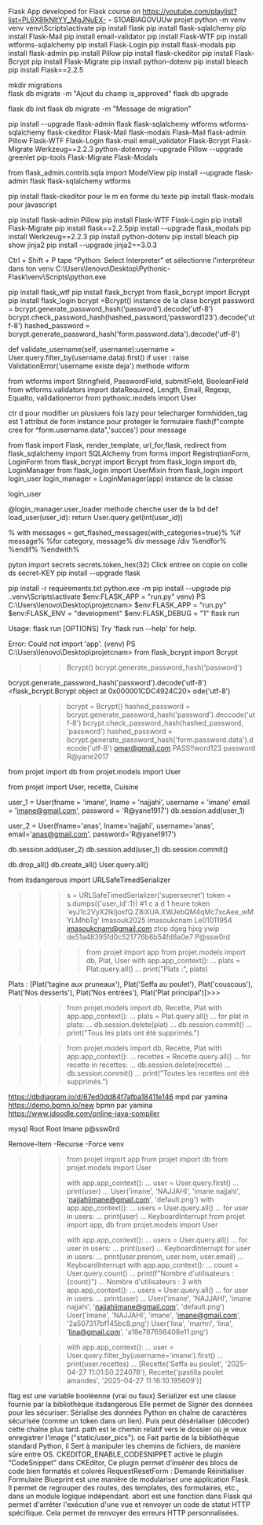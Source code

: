 Flask App developed for Flask course on https://youtube.com/playlist?list=PL6X8IkNltYY_MgJNuEX- ◦ S1OABlAGOVUUw
 projet
python -m venv venv
venv\Scripts\activate
pip install flask
pip install flask-sqlalchemy
pip install Flask-Mail
pip install email-validator
pip install Flask-WTF 
pip install wtforms-sqlalchemy 
pip install Flask-Login 
pip install flask-modals
pip install flask-admin 
pip install Pillow
pip install flask-ckeditor
pip install Flask-Bcrypt
pip install Flask-Migrate
pip install python-dotenv
pip install bleach
pip install Flask==2.2.5

mkdir migrations\
flask db migrate -m "Ajout du champ is_approved"
flask db upgrade

flask db init
flask db migrate -m "Message de migration"

pip install --upgrade flask-admin flask flask-sqlalchemy wtforms wtforms-sqlalchemy flask-ckeditor Flask-Mail flask-modals Flask-Mail flask-admin Pillow Flask-WTF Flask-Login flask-mail email_validator Flask-Bcrypt Flask-Migrate Werkzeug==2.2.3 python-dotenvpy --upgrade Pillow --upgrade greenlet pip-tools Flask-Migrate Flask-Modals

from flask_admin.contrib.sqla import ModelView
pip install --upgrade flask-admin flask flask-sqlalchemy wtforms

pip install flask-ckeditor pour le m en forme du texte
pip install flask-modals pour javascript
 
pip install flask-admin Pillow
pip install Flask-WTF Flask-Login 
pip install Flask-Migrate
pip install flask==2.2.5pip 
install --upgrade flask_modals
pip install Werkzeug==2.2.3
pip install python-dotenv
pip install bleach
pip show jinja2
pip install --upgrade jinja2==3.0.3

Ctrl + Shift + P tape "Python: Select Interpreter" et sélectionne l'interpréteur dans ton venv
C:\Users\lenovo\Desktop\Pythonic-Flask\venv\Scripts\python.exe

pip install flask_wtf 
 pip install flask_bcrypt from flask_bcrypt import Bcrypt 
pip install flask_login
bcrypt  =Bcrypt() instance de la clase bcrypt
password = bcrypt.generate_password_hash('password').decode('utf-8')
 bcrypt.check_password_hash(hashed_password,'password123').decode('utf-8')
hashed_password = bcrypt.generate_password_hash('form.password.data').decode('utf-8')

def validate_username(self, username):username = User.query.filter_by(username.data).first()
 if user : raise ValidationError('username existe deja') methode wtform

from wtforms import Stringfield, PasswordField, submitField, BooleanField
from wtforms.validators import dataRequired, Length, Email, Regexp, Equalto, validationerror
from pythonic.models import User

ctr d pour modifier un plusiuers fois
lazy pour telecharger
formhidden_tag est 1 attribut de form instance pour proteger le formulaire
flash(f"compte cree for ^form.username.data",'succes') pour message

from flask import Flask, render_template, url_for,flask, redirect
from flask_sqlalchemy import SQLAlchemy
from forms import RegistrqtionForm, LoginForm
from flask_bcrypt import Bcrypt
from flask_login import db, LoginManager
from flask_login import UserMixin
from flask_login import login_user
login_manager = LoginManager(app) instance de la classe

login_user



@login_manager.user_loader   methode cherche user de la bd
def load_user(user_id):
	return User.query.get(int(user_id))

% with messages = get_flashed_messages(with_categories=true)% %if message% %for category, message%
div message /div %endfor% %endif% %endwith%



pyton import secrets 
secrets.token_hex(32) Click entree on copie on colle ds secret-KEY
pip install --upgrade flask


pip install -r requirements.txt
python.exe -m pip install --upgrade pip
.\.venv\Scripts\activate
$env:FLASK_APP = "run.py" 
venv) PS C:\Users\lenovo\Desktop\projetcnam>
$env:FLASK_APP = "run.py"
$env:FLASK_ENV = "development"
$env:FLASK_DEBUG = "1"
flask run
>>

Usage: flask run [OPTIONS]
Try 'flask run --help' for help.

Error: Could not import 'app'.
(venv) PS C:\Users\lenovo\Desktop\projetcnam> 
from flask_bcrypt import Bcrypt
>>> Bcrypt()
bcrypt.generate_password_hash('password')

bcrypt.generate_password_hash('password').decode('utf-8')
<flask_bcrypt.Bcrypt object at 0x000001CDC4924C20>                  ode('utf-8')
>>> bcrypt = Bcrypt()
>>> hashed_password = bcrypt.generate_password_hash('password').deccode('utf-8')
>>> bcrypt.check_password_hash(hashed_password, 'password')
hashed_password = bcrypt.generate_password_hash('form.password.data').decode('utf-8')
omar@gmail.com
PASS!!word123
password R@yane2017

from projet import db
from projet.models import User

from projet import User, recette, Cuisine

user_1 = User(fname = 'imane', lname = 'najjahi', username = 'imane' email = 'imane@gmail.com', password = 'R@yane1917')
db.session.add(user_1)

user_2 = User(fname='anas', lname='najjahi', username='anas', email='anas@gmail.com', password='R@yane1917')

db.session.add(user_2)
db.session.add(user_1)
db.session.commit()

db.drop_all()
db.create_all()
User.query.all()




from itsdangerous import URLSafeTimedSerializer
>>>
>>> s = URLSafeTimedSerializer('supersecret')
>>> token = s.dumps({'user_id':1}) #1 c a d 1 heure
>>> token
'eyJ1c2VyX2lkIjoxfQ.Z8iXUA.XWJebQM4qMc7xcAee_wMYLMhbTg'
Imasouk2025  Imasoukcnam
Le01011954 imasoukcnam@gmail.com
ztop dgeg hjxg ywip
de51a48395fd0c521776b6b54fd8a0e7
P@ssw0rd

>>>> from projet import app
>>> from projet.models import db, Plat, User
>>> with app.app_context():
...     plats = Plat.query.all()
...     print("Plats :", plats)


Plats : [Plat('tagine aux pruneaux'), Plat('Seffa au poulet'), Plat('couscous'), Plat('Nos desserts'), Plat('Nos entrées'), Plat('Plat principal')]>>> 

>>> from projet.models import db, Recette, Plat
>>> with app.app_context():
...     plats = Plat.query.all()
...     for plat in plats:
...             db.session.delete(plat)
...     db.session.commit()
...     print("Tous les plats ont été supprimés.")

>>> from projet.models import db, Recette, Plat
>>> with app.app_context():
...     recettes = Recette.query.all()
...     for recette in recettes:
...             db.session.delete(recette)
...     db.session.commit()
...     print("Toutes les recettes ont été supprimés.")




https://dbdiagram.io/d/67ed0dd84f7afba18411e146  mpd par yamina 
https://demo.bpmn.io/new  bpmn par yamina
https://www.jdoodle.com/online-java-compiler

mysql Root Root Imane p@ssw0rd

Remove-Item -Recurse -Force venv

>>> from projet import app
>>> from projet import db
>>> from projet.models import User
>>> 
>>> with app.app_context():
...     user = User.query.first()
...     print(user)
...
User('imane', 'NAJJAHI', 'imane najjahi', 'najjahiimane@gmail.com', 'default.png')
>>> with app.app_context():
...     users = User.query.all()
...     for user in users:
...         print(user)
...
KeyboardInterrupt
>>> from projet import app, db
>>> from projet.models import User
>>>
>>> with app.app_context():
...     users = User.query.all()
...     for user in users:
...         print(user)
...
KeyboardInterrupt
>>> for user in users:
...     print(user.prenom, user.nom, user.email)
...
KeyboardInterrupt
>>> with app.app_context():
...     count = User.query.count()
...     print(f"Nombre d'utilisateurs : {count}")
...
Nombre d'utilisateurs : 3
>>> with app.app_context():
...     users = User.query.all()
...     for user in users:
...         print(user)
... 
User('imane', 'NAJJAHI', 'imane najjahi', 'najjahiimane@gmail.com', 'default.png')
User('imane', 'NAJJAHI', 'imane', 'imane@gmail.com', '2a507317bf145bc8.png')
User('lina', 'marhri', 'lina', 'lina@gmail.com', 'a18e787698408e11.png')

>>> with app.app_context():
...     user = User.query.filter_by(username='imane').first()
...     print(user.recettes)
...
[Recette('Seffa au poulet', '2025-04-27 11:01:50.224078'), Recette('pastilla poulet amandes', '2025-04-27 11:16:10.195609')]

flag est une variable booléenne (vrai ou faux)
Serializer est une classe fournie par la bibliothèque itsdangerous Elle permet de Signer des données pour les sécuriser: Sérialise des données Python en chaîne de caractères sécurisée  (comme un token dans un lien). Puis peut désérialiser (décoder) cette chaîne plus tard.
path est le chemin relatif vers le dossier où je veux enregistrer l'image ("static/user_pics").
os Fait partie de la bibliothèque standard Python, il Sert à manipuler les chemins de fichiers, de manière sûre entre OS.
CKEDITOR_ENABLE_CODESNIPPET active le plugin “CodeSnippet” dans CKEditor, Ce plugin permet d’insérer des blocs de code bien formatés et colorés 
RequestResetForm : Demande Réinitialiser Formulaire
Blueprint est une manière de modulariser une application Flask. Il permet de regrouper des routes, des templates, des formulaires, etc., dans un module logique indépendant.
abort est une fonction dans Flask qui permet d'arrêter l'exécution d'une vue et renvoyer un code de statut HTTP spécifique. Cela permet de renvoyer des erreurs HTTP personnalisées.
